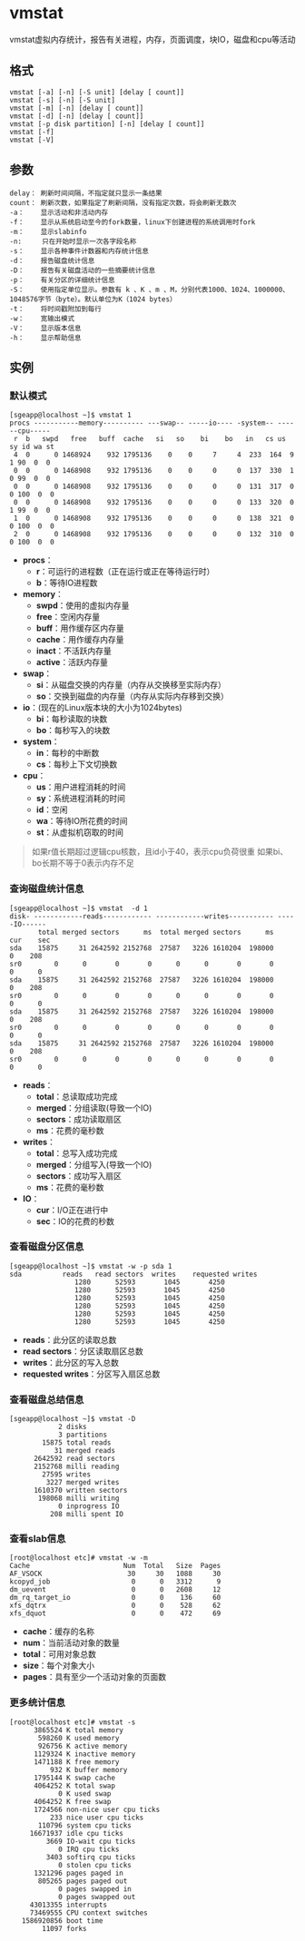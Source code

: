# vmstat

vmstat虚拟内存统计，报告有关进程，内存，页面调度，块IO，磁盘和cpu等活动

## 格式

```shell
vmstat [-a] [-n] [-S unit] [delay [ count]]
vmstat [-s] [-n] [-S unit]
vmstat [-m] [-n] [delay [ count]]
vmstat [-d] [-n] [delay [ count]]
vmstat [-p disk partition] [-n] [delay [ count]]
vmstat [-f]
vmstat [-V]
```

## 参数

```shell
delay： 刷新时间间隔，不指定就只显示一条结果
count： 刷新次数，如果指定了刷新间隔，没有指定次数，将会刷新无数次
-a：    显示活动和非活动内存
-f：    显示从系统启动至今的fork数量，linux下创建进程的系统调用时fork
-m：	   显示slabinfo
-n:     只在开始时显示一次各字段名称
-s：    显示各种事件计数器和内存统计信息
-d：    报告磁盘统计信息
-D：    报告有关磁盘活动的一些摘要统计信息
-p：	   有关分区的详细统计信息
-S：    使用指定单位显示。参数有 k 、K 、m 、M，分别代表1000、1024、1000000、1048576字节（byte）。默认单位为K（1024 bytes）
-t：    将时间戳附加到每行
-w：    宽输出模式
-V：    显示版本信息
-h：	   显示帮助信息
```

## 实例

### 默认模式

```shell
[sgeapp@localhost ~]$ vmstat 1
procs -----------memory---------- ---swap-- -----io---- -system-- ------cpu-----
 r  b   swpd   free   buff  cache   si   so    bi    bo   in   cs us sy id wa st
 4  0      0 1468924    932 1795136    0    0     7     4  233  164  9  1 90  0  0
 0  0      0 1468908    932 1795136    0    0     0     0  137  330  1  0 99  0  0
 0  0      0 1468908    932 1795136    0    0     0     0  131  317  0  0 100  0  0
 0  0      0 1468908    932 1795136    0    0     0     0  133  320  0  1 99  0  0
 1  0      0 1468908    932 1795136    0    0     0     0  138  321  0  0 100  0  0
 2  0      0 1468908    932 1795136    0    0     0     0  132  310  0  0 100  0  0
```

- **procs**：
  - **r**：可运行的进程数（正在运行或正在等待运行时）
  - **b**：等待IO进程数
- **memory**：
  - **swpd**：使用的虚拟内存量
  - **free**：空闲内存量
  - **buff**：用作缓存区内存量
  - **cache**：用作缓存内存量
  - **inact**：不活跃内存量
  - **active**：活跃内存量
- **swap**：
  - **si**：从磁盘交换的内存量（内存从交换移至实际内存）
  - **so**：交换到磁盘的内存量（内存从实际内存移到交换）
- **io**：(现在的Linux版本块的大小为1024bytes)
  - **bi**：每秒读取的块数
  - **bo**：每秒写入的块数
- **system**：
  - **in**：每秒的中断数
  - **cs**：每秒上下文切换数
- **cpu**：
  - **us**：用户进程消耗的时间
  - **sy**：系统进程消耗的时间
  - **id**：空闲
  - **wa**：等待IO所花费的时间
  - **st**：从虚拟机窃取的时间

> 如果r值长期超过逻辑cpu核数，且id小于40，表示cpu负荷很重
> 如果bi、bo长期不等于0表示内存不足

### 查询磁盘统计信息

```shell
[sgeapp@localhost ~]$ vmstat  -d 1
disk- ------------reads------------ ------------writes----------- -----IO------
       total merged sectors      ms  total merged sectors      ms    cur    sec
sda    15875     31 2642592 2152768  27587   3226 1610204  198000      0    208
sr0        0      0       0       0      0      0       0       0      0      0
sda    15875     31 2642592 2152768  27587   3226 1610204  198000      0    208
sr0        0      0       0       0      0      0       0       0      0      0
sda    15875     31 2642592 2152768  27587   3226 1610204  198000      0    208
sr0        0      0       0       0      0      0       0       0      0      0
sda    15875     31 2642592 2152768  27587   3226 1610204  198000      0    208
sr0        0      0       0       0      0      0       0       0      0      0
```

- **reads**：
  - **total**：总读取成功完成
  - **merged**：分组读取(导致一个IO)
  - **sectors**：成功读取扇区
  - **ms**：花费的毫秒数
- **writes**：
  - **total**：总写入成功完成
  - **merged**：分组写入(导致一个IO)
  - **sectors**：成功写入扇区
  - **ms**：花费的毫秒数
- **IO**：
  - **cur**：I/O正在进行中
  - **sec**：IO的花费的秒数

### 查看磁盘分区信息

```shell
[sgeapp@localhost ~]$ vmstat -w -p sda 1
sda          reads   read sectors  writes    requested writes
                1280      52593       1045       4250
                1280      52593       1045       4250
                1280      52593       1045       4250
                1280      52593       1045       4250
                1280      52593       1045       4250
                1280      52593       1045       4250
```

- **reads**：此分区的读取总数
- **read sectors**：分区读取扇区总数
- **writes**：此分区的写入总数
- **requested writes**：分区写入扇区总数

### 查看磁盘总结信息

```shell
[sgeapp@localhost ~]$ vmstat -D
            2 disks 
            3 partitions 
        15875 total reads
           31 merged reads
      2642592 read sectors
      2152768 milli reading
        27595 writes
         3227 merged writes
      1610370 written sectors
       198068 milli writing
            0 inprogress IO
          208 milli spent IO
```

### 查看slab信息

```shell
[root@localhost etc]# vmstat -w -m
Cache                       Num  Total   Size  Pages
AF_VSOCK                     30     30   1088     30
kcopyd_job                    0      0   3312      9
dm_uevent                     0      0   2608     12
dm_rq_target_io               0      0    136     60
xfs_dqtrx                     0      0    528     62
xfs_dquot                     0      0    472     69
```

- **cache**：缓存的名称
- **num**：当前活动对象的数量
- **total**：可用对象总数
- **size**：每个对象大小
- **pages**：具有至少一个活动对象的页面数

### 更多统计信息

```shell
[root@localhost etc]# vmstat -s
      3865524 K total memory
       598260 K used memory
       926756 K active memory
      1129324 K inactive memory
      1471188 K free memory
          932 K buffer memory
      1795144 K swap cache
      4064252 K total swap
            0 K used swap
      4064252 K free swap
      1724566 non-nice user cpu ticks
          233 nice user cpu ticks
       110796 system cpu ticks
     16671937 idle cpu ticks
         3669 IO-wait cpu ticks
            0 IRQ cpu ticks
         3403 softirq cpu ticks
            0 stolen cpu ticks
      1321296 pages paged in
       805265 pages paged out
            0 pages swapped in
            0 pages swapped out
     43013355 interrupts
     73469555 CPU context switches
   1586920856 boot time
        11097 forks
```

